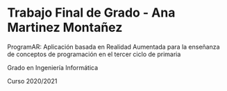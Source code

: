 # Trabajo Final de Grado - Ana Martinez Montañez

ProgramAR: Aplicación basada en Realidad Aumentada para la enseñanza de conceptos de programación en el tercer ciclo de primaria

Grado en Ingeniería Informática

Curso 2020/2021
